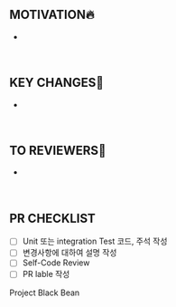 ## MOTIVATION🔥

-


<br>

## KEY CHANGES🔑

-



<br>

## TO REVIEWERS🙏

-

<br>

## PR CHECKLIST

- [ ] Unit 또는 integration Test 코드, 주석 작성
- [ ] 변경사항에 대하여 설명 작성
- [ ] Self-Code Review
- [ ] PR lable 작성

Project Black Bean
